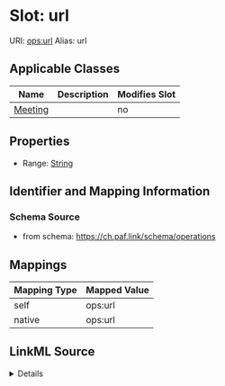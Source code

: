 

# Slot: url 



URI: [ops:url](https://ch.paf.link/schema/operations/url)
Alias: url

<!-- no inheritance hierarchy -->





## Applicable Classes

| Name | Description | Modifies Slot |
| --- | --- | --- |
| [Meeting](Meeting.md) |  |  no  |







## Properties

* Range: [String](String.md)





## Identifier and Mapping Information







### Schema Source


* from schema: https://ch.paf.link/schema/operations




## Mappings

| Mapping Type | Mapped Value |
| ---  | ---  |
| self | ops:url |
| native | ops:url |




## LinkML Source

<details>
```yaml
name: url
from_schema: https://ch.paf.link/schema/operations
rank: 1000
alias: url
domain_of:
- Meeting
range: string

```
</details>